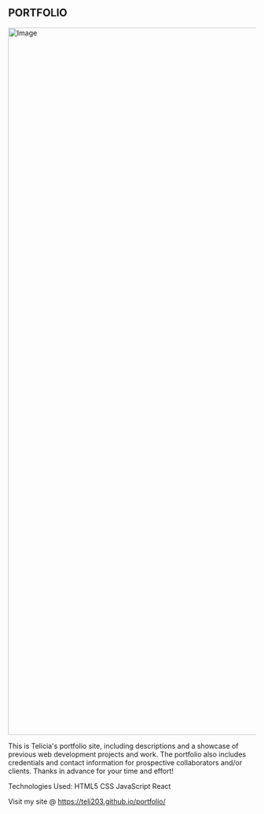 ## PORTFOLIO

<img width="1440" alt="Image" src="https://github.com/user-attachments/assets/6c5a1018-500d-478a-adca-37bb7e9f4850" />

This is Telicia's portfolio site, including descriptions and a showcase of previous web development projects and work. The portfolio also includes credentials and contact information for prospective collaborators and/or clients. Thanks in advance for your time and effort!


Technologies Used:
HTML5
CSS
JavaScript
React

Visit my site @ https://teli203.github.io/portfolio/
